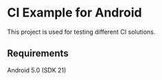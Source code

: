 # CI Example for Android
This project is used for testing different CI solutions.

## Requirements
Android 5.0 (SDK 21)  
